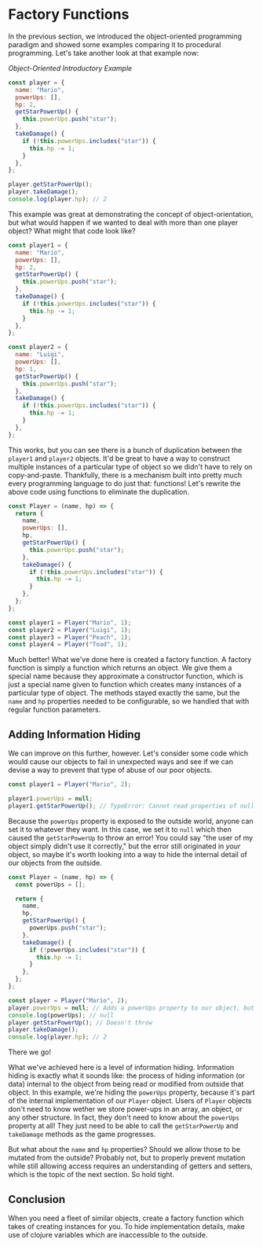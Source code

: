 # Factory Functions

In the previous section, we introduced the object-oriented programming paradigm and showed some examples comparing it to procedural programming. Let's take another look at that example now:

_Object-Oriented Introductory Example_

```js
const player = {
  name: "Mario",
  powerUps: [],
  hp: 2,
  getStarPowerUp() {
    this.powerUps.push("star");
  },
  takeDamage() {
    if (!this.powerUps.includes("star")) {
      this.hp -= 1;
    }
  },
};

player.getStarPowerUp();
player.takeDamage();
console.log(player.hp); // 2
```

This example was great at demonstrating the concept of object-orientation, but what would happen if we wanted to deal with more than one player object? What might that code look like?

```js
const player1 = {
  name: "Mario",
  powerUps: [],
  hp: 2,
  getStarPowerUp() {
    this.powerUps.push("star");
  },
  takeDamage() {
    if (!this.powerUps.includes("star")) {
      this.hp -= 1;
    }
  },
};

const player2 = {
  name: "Luigi",
  powerUps: [],
  hp: 1,
  getStarPowerUp() {
    this.powerUps.push("star");
  },
  takeDamage() {
    if (!this.powerUps.includes("star")) {
      this.hp -= 1;
    }
  },
};
```

This works, but you can see there is a bunch of duplication between the `player1` and `player2` objects. It'd be great to have a way to construct multiple instances of a particular type of object so we didn't have to rely on copy-and-paste. Thankfully, there is a mechanism built into pretty much every programming language to do just that: functions! Let's rewrite the above code using functions to eliminate the duplication.

```js
const Player = (name, hp) => {
  return {
    name,
    powerUps: [],
    hp,
    getStarPowerUp() {
      this.powerUps.push("star");
    },
    takeDamage() {
      if (!this.powerUps.includes("star")) {
        this.hp -= 1;
      }
    },
  };
};

const player1 = Player("Mario", 1);
const player2 = Player("Luigi", 1);
const player3 = Player("Peach", 1);
const player4 = Player("Toad", 1);
```

Much better! What we've done here is created a factory function. A factory function is simply a function which returns an object. We give them a special name because they approximate a constructor function, which is just a special name given to function which creates many instances of a particular type of object. The methods stayed exactly the same, but the `name` and `hp` properties needed to be configurable, so we handled that with regular function parameters.

## Adding Information Hiding

We can improve on this further, however. Let's consider some code which would cause our objects to fail in unexpected ways and see if we can devise a way to prevent that type of abuse of our poor objects.

```js
const player1 = Player("Mario", 2);

player1.powerUps = null;
player1.getStarPowerUp(); // TypeError: Cannot read properties of null (reading 'push')
```

Because the `powerUps` property is exposed to the outside world, anyone can set it to whatever they want. In this case, we set it to `null` which then caused the `getStarPowerUp` to throw an error! You could say "the user of my object simply didn't use it correctly," but the error still originated in _your_ object, so maybe it's worth looking into a way to hide the internal detail of our objects from the outside.

```js
const Player = (name, hp) => {
  const powerUps = [];

  return {
    name,
    hp,
    getStarPowerUp() {
      powerUps.push("star");
    },
    takeDamage() {
      if (!powerUps.includes("star")) {
        this.hp -= 1;
      }
    },
  };
};

const player = Player("Mario", 2);
player.powerUps = null; // Adds a powerUps property to our object, but doesn't break our methods!
console.log(powerUps); // null
player.getStarPowerUp(); // Doesn't throw
player.takeDamage();
console.log(player.hp); // 2
```

There we go!

What we've achieved here is a level of information hiding. Information hiding is exactly what it sounds like: the process of hiding information (or data) internal to the object from being read or modified from outside that object. In this example, we're hiding the `powerUps` property, because it's part of the internal implementation of our `Player` object. Users of `Player` objects don't need to know wether we store power-ups in an array, an object, or any other structure. In fact, they don't need to know about the `powerUps` property at all! They just need to be able to call the `getStarPowerUp` and `takeDamage` methods as the game progresses.

But what about the `name` and `hp` properties? Should we allow those to be mutated from the outside? Probably not, but to properly prevent mutation while still allowing access requires an understanding of getters and setters, which is the topic of the next section. So hold tight.

## Conclusion

When you need a fleet of similar objects, create a factory function which takes of creating instances for you. To hide implementation details, make use of clojure variables which are inaccessible to the outside.
